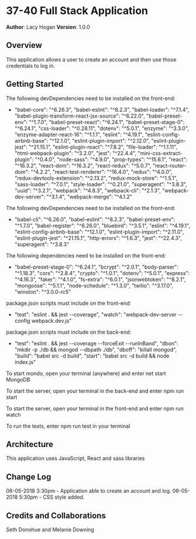 # 37-40 Full Stack Application
**Author**: Lacy Hogan
**Version**: 1.0.0

## Overview
This application allows a user to create an account and then use those credentials to log in.

## Getting Started
The following devDependencies need to be installed on the front-end:
- "babel-core": "^6.26.3",
  "babel-eslint": "^8.2.3",
  "babel-loader": "^7.1.4",
  "babel-plugin-transform-react-jsx-source": "^6.22.0",
  "babel-preset-env": "^1.7.0",
  "babel-preset-react": "^6.24.1",
  "babel-preset-stage-0": "^6.24.1",
  "css-loader": "^0.28.11",
  "dotenv": "^5.0.1",
  "enzyme": "^3.3.0",
  "enzyme-adapter-react-16": "^1.1.1",
  "eslint": "^4.19.1",
  "eslint-config-airbnb-base": "^12.1.0",
  "eslint-plugin-import": "^2.12.0",
  "eslint-plugin-jest": "^21.15.1",
  "eslint-plugin-react": "^7.8.2",
  "file-loader": "^1.1.11",
  "html-webpack-plugin": "^3.2.0",
  "jest": "^22.4.4",
  "mini-css-extract-plugin": "^0.4.0",
  "node-sass": "^4.9.0",
  "prop-types": "^15.6.1",
  "react": "^16.3.2",
  "react-dom": "^16.3.2",
  "react-redux": "^5.0.7",
  "react-router-dom": "^4.2.2",
  "react-test-renderer": "^16.4.0",
  "redux": "^4.0.0",
  "redux-devtools-extension": "^2.13.2",
  "redux-mock-store": "^1.5.1",
  "sass-loader": "^7.0.1",
  "style-loader": "^0.21.0",
  "superagent": "^3.8.3",
  "uuid": "^3.2.1",
  "webpack": "^4.8.3",
  "webpack-cli": "^2.1.3",
  "webpack-dev-server": "^3.1.4",
  "webpack-merge": "^4.1.2"

The following devDependencies need to be installed on the front-end:
- "babel-cli": "^6.26.0",
  "babel-eslint": "^8.2.3",
  "babel-preset-env": "^1.7.0",
  "babel-register": "^6.26.0",
  "bluebird": "^3.5.1",
  "eslint": "^4.19.1",
  "eslint-config-airbnb-base": "^12.1.0",
  "eslint-plugin-import": "^2.11.0",
  "eslint-plugin-jest": "^21.15.1",
  "http-errors": "^1.6.3",
  "jest": "^22.4.3",
  "superagent": "^3.8.3"

The following dependencies need to be installed on the front-end:
- "babel-preset-stage-0": "^6.24.1",
  "bcrypt": "^2.0.1",
  "body-parser": "^1.18.3",
  "cors": "^2.8.4",
  "crypto": "^1.0.1",
  "dotenv": "^5.0.1",
  "express": "^4.16.3",
  "faker": "^4.1.0",
  "fs-extra": "^6.0.1",
  "jsonwebtoken": "^8.2.1",
  "mongoose": "^5.1.1",
  "node-schedule": "^1.3.0",
  "twilio": "^3.17.0",
  "winston": "^3.0.0-rc5"

package.json scripts must include on the front-end:
- "test": "eslint . && jest --coverage",
  "watch": "webpack-dev-server --config webpack.dev.js"
  
package.json scripts must include on the back-end:
- "test": "eslint . && jest --coverage --forceExit --runInBand",
  "dbon": "mkdir -p ./db && mongod --dbpath ./db",
  "dboff": "killall mongod",
  "build": "babel src -d build",
  "start": "babel src -d build && node index.js"

To start mondo, open your terminal (anywhere) and enter net start MongoDB

To start the server, open your terminal in the back-end and enter npm run start

To start the server, open your terminal in the front-end and enter npm run watch

To run the tests, enter npm run test in your terminal

## Architecture
This application uses JavaScript, React and sass libraries

## Change Log
06-05-2018 3:30pm - Application able to create an account and log.
06-05-2018 5:30pm - CSS style added.

## Credits and Collaborations
Seth Donohue and Melanie Downing